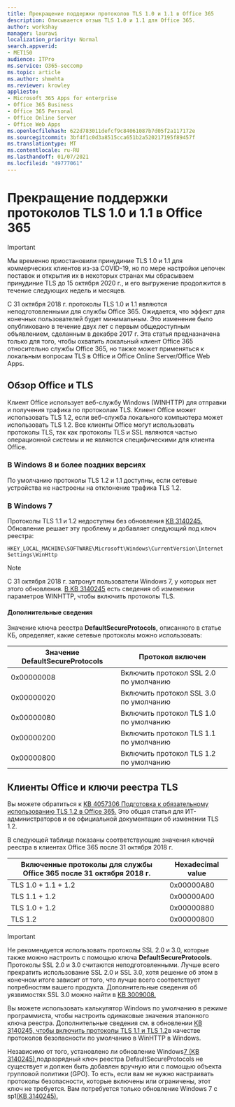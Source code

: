 ```yaml
---
title: Прекращение поддержки протоколов TLS 1.0 и 1.1 в Office 365
description: Описывается отзыв TLS 1.0 и 1.1 для Office 365.
author: workshay
manager: laurawi
localization_priority: Normal
search.appverid:
- MET150
audience: ITPro
ms.service: O365-seccomp
ms.topic: article
ms.author: shmehta
ms.reviewer: krowley
appliesto:
- Microsoft 365 Apps for enterprise
- Office 365 Business
- Office 365 Personal
- Office Online Server
- Office Web Apps
ms.openlocfilehash: 622d783011defcf9c84061087b7d05f2a117172e
ms.sourcegitcommit: 3bf4f1c0d3a8515cca651b2a520217195f89457f
ms.translationtype: MT
ms.contentlocale: ru-RU
ms.lasthandoff: 01/07/2021
ms.locfileid: "49777061"
---
```

# <a name="tls-10-and-11-deprecation-for-office-365"></a>Прекращение поддержки протоколов TLS 1.0 и 1.1 в Office 365
> [!IMPORTANT]
> Мы временно приостановили принудиние TLS 1.0 и 1.1 для коммерческих клиентов из-за COVID-19, но по мере настройки цепочек поставок и открытия их в некоторых странах мы сбрасываем принудиние TLS до 15 октября 2020 г., и его выгружение продолжится в течение следующих недель и месяцев. 

С 31 октября 2018 г. протоколы TLS 1.0 и 1.1 являются неподготовленными для службы Office 365. Ожидается, что эффект для конечных пользователей будет минимальным. Это изменение было опубликовано в течение двух лет с первым общедоступным объявлением, сделанным в декабре 2017 г. Эта статья предназначена только для того, чтобы охватить локальный клиент Office 365 относительно службы Office 365, но также может применяться к локальным вопросам TLS в Office и Office Online Server/Office Web Apps.

## <a name="office-and-tls-overview"></a>Обзор Office и TLS

Клиент Office использует веб-службу Windows (WINHTTP) для отправки и получения трафика по протоколам TLS. Клиент Office может использовать TLS 1.2, если веб-служба локального компьютера может использовать TLS 1.2. Все клиенты Office могут использовать протоколы TLS, так как протоколы TLS и SSL являются частью операционной системы и не являются специфическими для клиента Office.

### <a name="on-windows-8-and-later-versions"></a>В Windows 8 и более поздних версиях

По умолчанию протоколы TLS 1.2 и 1.1 доступны, если сетевые устройства не настроены на отклонение трафика TLS 1.2.

### <a name="on-windows-7"></a>В Windows 7

Протоколы TLS 1.1 и 1.2 недоступны без обновления [KB 3140245.](https://support.microsoft.com/help/3140245) Обновление решает эту проблему и добавляет следующий под ключ реестра:

```console
HKEY_LOCAL_MACHINE\SOFTWARE\Microsoft\Windows\CurrentVersion\Internet Settings\WinHttp
```

> [!NOTE]
> С 31 октября 2018 г. затронут пользователи Windows 7, у которых нет этого обновления. [В KB 3140245](https://support.microsoft.com/help/3140245) есть сведения об изменении параметров WINHTTP, чтобы включить протоколы TLS.

#### <a name="more-information"></a>Дополнительные сведения

Значение ключа реестра **DefaultSecureProtocols,** описанного в статье КБ, определяет, какие сетевые протоколы можно использовать:

|Значение DefaultSecureProtocols|Протокол включен|
|-|-|
|0x00000008|Включить протокол SSL 2.0 по умолчанию|
|0x00000020|Включить протокол SSL 3.0 по умолчанию|
|0x00000080|Включить протокол TLS 1.0 по умолчанию|
|0x00000200|Включить протокол TLS 1.1 по умолчанию|
|0x00000800|Включить протокол TLS 1.2 по умолчанию|

## <a name="office-clients-and-tls-registry-keys"></a>Клиенты Office и ключи реестра TLS

Вы можете обратиться к [KB 4057306 Подготовка к обязательному использованию TLS 1.2 в Office 365.](https://support.microsoft.com/help/4057306) Это общая статья для ИТ-администраторов и ее официальной документации об изменении TLS 1.2.

В следующей таблице показаны соответствующие значения ключей реестра в клиентах Office 365 после 31 октября 2018 г.

|Включенные протоколы для службы Office 365 после 31 октября 2018 г.|Hexadecimal value|
|-|-|
|TLS 1.0 + 1.1 + 1.2|0x00000A80|
|TLS 1.1 + 1.2|0x00000A00|
|TLS 1.0 + 1.2|0x00000880|
|TLS 1.2|0x00000800|

> [!IMPORTANT]
> Не рекомендуется использовать протоколы SSL 2.0 и 3.0, которые также можно настроить с помощью ключа **DefaultSecureProtocols.** Протоколы SSL 2.0 и 3.0 считаются неподготовленными. Лучше всего прекратить использование SSL 2.0 и SSL 3.0, хотя решение об этом в конечном итоге зависит от того, что лучше всего соответствует потребностям вашего продукта. Дополнительные сведения об уязвимостях SSL 3.0 можно найти в [KB 3009008.](https://support.microsoft.com/help/3009008)

Вы можете использовать калькулятор Windows по умолчанию в режиме программиста, чтобы настроить одинаковые значения эталонного ключа реестра. Дополнительные сведения см. в обновлении [KB 3140245, чтобы включить протоколы TLS 1.1 и TLS 1.2](https://support.microsoft.com/help/3140245)в качестве протоколов безопасности по умолчанию в WinHTTP в Windows.

Независимо от того, установлено ли обновление Windows[7 (KB 3140245),](https://support.microsoft.com/help/3140245)подразрядный ключ реестра DefaultSecureProtocols не существует и должен быть добавлен вручную или с помощью объекта групповой политики (GPO). То есть, если вам не нужно настраивать протоколы безопасности, которые включены или ограничены, этот ключ не требуется. Вам потребуется только обновление Windows 7 с sp1[(KB 3140245).](https://support.microsoft.com/help/3140245)
